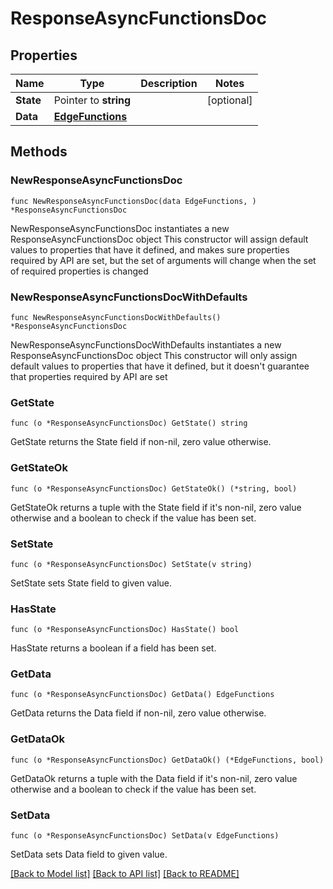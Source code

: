 # ResponseAsyncFunctionsDoc

## Properties

Name | Type | Description | Notes
------------ | ------------- | ------------- | -------------
**State** | Pointer to **string** |  | [optional] 
**Data** | [**EdgeFunctions**](EdgeFunctions.md) |  | 

## Methods

### NewResponseAsyncFunctionsDoc

`func NewResponseAsyncFunctionsDoc(data EdgeFunctions, ) *ResponseAsyncFunctionsDoc`

NewResponseAsyncFunctionsDoc instantiates a new ResponseAsyncFunctionsDoc object
This constructor will assign default values to properties that have it defined,
and makes sure properties required by API are set, but the set of arguments
will change when the set of required properties is changed

### NewResponseAsyncFunctionsDocWithDefaults

`func NewResponseAsyncFunctionsDocWithDefaults() *ResponseAsyncFunctionsDoc`

NewResponseAsyncFunctionsDocWithDefaults instantiates a new ResponseAsyncFunctionsDoc object
This constructor will only assign default values to properties that have it defined,
but it doesn't guarantee that properties required by API are set

### GetState

`func (o *ResponseAsyncFunctionsDoc) GetState() string`

GetState returns the State field if non-nil, zero value otherwise.

### GetStateOk

`func (o *ResponseAsyncFunctionsDoc) GetStateOk() (*string, bool)`

GetStateOk returns a tuple with the State field if it's non-nil, zero value otherwise
and a boolean to check if the value has been set.

### SetState

`func (o *ResponseAsyncFunctionsDoc) SetState(v string)`

SetState sets State field to given value.

### HasState

`func (o *ResponseAsyncFunctionsDoc) HasState() bool`

HasState returns a boolean if a field has been set.

### GetData

`func (o *ResponseAsyncFunctionsDoc) GetData() EdgeFunctions`

GetData returns the Data field if non-nil, zero value otherwise.

### GetDataOk

`func (o *ResponseAsyncFunctionsDoc) GetDataOk() (*EdgeFunctions, bool)`

GetDataOk returns a tuple with the Data field if it's non-nil, zero value otherwise
and a boolean to check if the value has been set.

### SetData

`func (o *ResponseAsyncFunctionsDoc) SetData(v EdgeFunctions)`

SetData sets Data field to given value.



[[Back to Model list]](../README.md#documentation-for-models) [[Back to API list]](../README.md#documentation-for-api-endpoints) [[Back to README]](../README.md)


